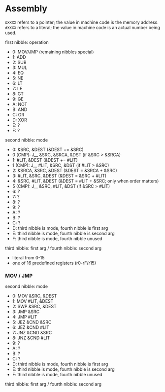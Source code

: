 # Assembly

`&XXXX` refers to a pointer; the value in machine code is the memory address. `#XXXX` refers to a literal; the value in machine code is an actual number being used.

first nibble: operation

- 0: MOV/JMP (remaining nibbles special)
- 1: ADD
- 2: SUB
- 3: MUL
- 4: EQ
- 5: NE
- 6: LT
- 7: LE
- 8: GT
- 9: GE
- A: NOT
- B: AND
- C: OR
- D: XOR
- E: ?
- F: ?

second nibble: mode

- 0: &SRC, &DEST (&DEST += &SRC)
- 0 (CMP): J__ &SRC, &SRCA, &DST (if &SRC > &SRCA)
- 1: #LIT, &DEST (&DEST += #LIT)
- 1 (CMP): J__ #LIT, &SRC, &DST (if #LIT > &SRC)
- 2: &SRCA, &SRC, &DEST (&DEST = &SRCA + &SRC)
- 3: #LIT, &SRC, &DEST (&DEST = &SRC + #LIT)
- 4: &SRC, #LIT, &DEST (&DEST = #LIT + &SRC; only when order matters)
- 5 (CMP): J__ &SRC, #LIT, &DST (if &SRC > #LIT)
- 6: ?
- 7: ?
- 8: ?
- 9: ?
- A: ?
- B: ?
- C: ?
- D: third nibble is mode, fourth nibble is first arg
- E: third nibble is mode, fourth nibble is second arg
- F: third nibble is mode, fourth nibble unused

third nibble: first arg / fourth nibble: second arg

- literal from 0-15
- one of 16 predefined registers (r0-rF/r15)

### MOV / JMP

second nibble: mode

- 0: MOV &SRC, &DEST
- 1: MOV #LIT, &DEST
- 2: SWP &SRC, &DEST
- 3: JMP &SRC
- 4: JMP #LIT
- 5: JEZ &CND &SRC
- 6: JEZ &CND #LIT
- 7: JNZ &CND &SRC
- 8: JNZ &CND #LIT
- 9: ?
- A: ?
- B: ?
- C: ?
- D: third nibble is mode, fourth nibble is first arg
- E: third nibble is mode, fourth nibble is second arg
- F: third nibble is mode, fourth nibble unused

third nibble: first arg / fourth nibble: second arg
